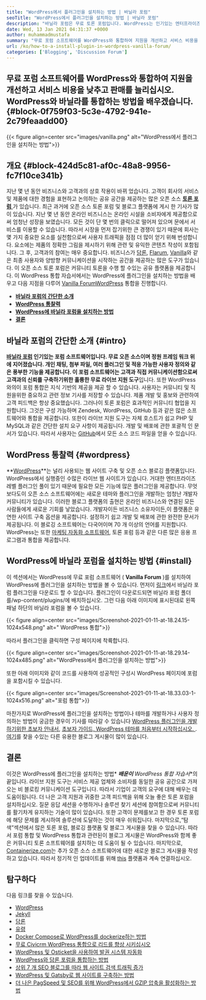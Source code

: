 ```yaml
---
title: "WordPress에서 플러그인을 설치하는 방법 | 바닐라 포럼" 
seoTitle: "WordPress에서 플러그인을 설치하는 방법 | 바닐라 포럼" 
description: "바닐라 포럼은 무료 토론 포럼입니다. WordPress는 인기있는 엔터프라이즈 수준의 오픈 소스 CM입니다. WordPress에서 바닐라 포럼을 설치하는 방법을 배우겠습니다." 
date: Wed, 13 Jan 2021 04:31:37 +0000
author: muhammadmustafa
summary: "무료 포럼 소프트웨어를 WordPress와 통합하여 지원을 개선하고 서비스 비용을 낮추고 판매를 늘리십시오. WordPress와 바닐라를 통합하는 방법을 배우겠습니다." 
url: /ko/how-to-a-install-plugin-in-wordpress-vanilla-forum/
categories: ['Blogging', 'Discussion Forum']
---
```


## 무료 포럼 소프트웨어를 WordPress와 통합하여 지원을 개선하고 서비스 비용을 낮추고 판매를 늘리십시오. WordPress와 바닐라를 통합하는 방법을 배우겠습니다. {#block-0f759f03-5c3e-4792-941e-2c79feaadd00}


{{< figure align=center src="images/vanilla.png" alt="WordPress에서 플러그인을 설치하는 방법">}}


## 개요 {#block-424d5c81-af0c-48a8-9956-fc7f10ce341b}

지난 몇 년 동안 비즈니스와 고객과의 상호 작용이 바뀌 었습니다. 고객이 회사의 서비스 및 제품에 대한 경험을 표현하고 논의하는 공유 공간을 제공하는 많은 오픈 소스 [ **토론 포럼** ][1]가 있습니다. 최근 과거에 오픈 소스 토론 포럼 및 블로그 플랫폼에 게시 한 기사가 많이 있습니다. 지난 몇 년 동안 온라인 비즈니스는 온라인 시설을 소비자에게 제공함으로써 엄청난 성장을 보였습니다. 모든 것이 단 몇 번의 클릭으로 떨어져 있으며 문에서 서비스를 이용할 수 있습니다. 따라서 시장을 먼저 잡기위한 큰 경쟁이 있기 때문에 회사는 몇 가지 중요한 요소를 실천함으로써 사용자 트래픽을 점점 더 많이 얻기 위해 번성합니다.
요소에는 제품의 정확한 그림을 제시하기 위해 관련 및 유익한 콘텐츠 작성이 포함됩니다. 그 후, 고객과의 참여는 매우 중요합니다. 비즈니스가 [담론][2], [Flarum][3], [Vanilla][4]와 같은 최종 사용자와 양방향 커뮤니케이션을 시작하는 공간을 제공하는 많은 도구가 있습니다. 이 오픈 소스 토론 포럼은 커뮤니티 토론을 수행 할 수있는 공유 플랫폼을 제공합니다. 이 WordPress 통합 자습서에서는 WordPress에 플러그인을 설치하는 방법을 배우고 다음 지점을 다루어 [Vanilla Forum][5][WordPress][6] 통합을 진행합니다.
* **[바닐라 포럼의 간단한 소개][7]** 
* **[WordPress 통찰력][8]** 
* **[WordPress에 바닐라 포럼을 설치하는 방법][9]** 
* **[결론][10]** 

## 바닐라 포럼의 간단한 소개 {#intro}

**[바닐라 포럼][5] **인기있는 포럼 소프트웨어입니다. 무료 오픈 소스이며 정원 프레임 워크 위에 지어졌습니다. 개인 채팅, 첨부 파일, 여러 플러그인 및 적응 가능한 사용자 정의와 같은 풍부한 기능을 제공합니다. 이 포럼 소프트웨어는 고객과 직접 커뮤니케이션함으로써 고객과의 신뢰를 구축하기위한 훌륭한** 무료 라이브 지원 도구**입니다. 또한 WordPress 와의이 포럼 통합은 지식 기반의 제공을 제공 할 수 있습니다. 사용자는 커뮤니티 및 직원을위한 중요하고 관련 정보 기사를 저장할 수 있습니다.
제품 개발 및 홍보와 관련하여 고객 피드백은 항상 중요했습니다. 그러나이 토론 포럼은 효과적인 커뮤니티 협업을 지원합니다. 그것은 구성 가능하며 Zendesk, WordPress, GitHub 등과 같은 많은 소프트웨어와 통합을 제공합니다. 또한이 라이브 지원 도구는 자체 호스트가 쉽고 PHP 및 MySQL과 같은 간단한 설치 요구 사항이 제공됩니다. 개발 및 배포에 관한 포괄적 인 문서가 있습니다. 따라서 사용자는 [GitHub][11]에서 모든 소스 코드 파일을 얻을 수 있습니다.

## WordPress 통찰력 {#wordpress}

**[WordPress][6]**는 널리 사용되는 웹 사이트 구축 및 오픈 소스 블로깅 플랫폼입니다. WordPress에서 실행중인 수많은 라이브 웹 사이트가 있습니다. 거대한 엔터프라이즈 레벨 플러그인 풀이 있기 때문에 필요한 모든 기능에 많은 플러그인을 제공합니다. 무엇 보다도이 오픈 소스 소프트웨어에는 새로운 테마와 플러그인을 개발하는 엄청난 개발자 커뮤니티가 있습니다. 이러한 블로그 플랫폼의 출현은 온라인 비즈니스와 연결된 모든 사람들에게 새로운 기회를 낳았습니다. 개발자이든 비즈니스 소유자이든,이 플랫폼은 유연한 사이트 구축 옵션을 제공합니다.
설정하기 쉽고 개발 및 배포에 관한 완전한 문서가 제공됩니다. 이 블로깅 소프트웨어는 다국어이며 70 개 이상의 언어를 지원합니다. WordPress는 또한 [마케팅 자동화 소프트웨어][12], 토론 포럼 등과 같은 다른 많은 응용 프로그램과 통합을 제공합니다.

## WordPress에 바닐라 포럼을 설치하는 방법 {#install}

이 섹션에서는 WordPress에 무료 포럼 소프트웨어 ( **Vanilla Forum** )를 설치하여 WordPress에 플러그인을 설치하는 방법을 볼 수 있습니다.
먼저이 [링크][13]에서 바닐라 포럼 플러그인을 다운로드 할 수 있습니다.
플러그인이 다운로드되면 바닐라 포럼 폴더를/wp-content/plugins/에 배치하십시오.
그런 다음 아래 이미지에 표시된대로 왼쪽 패널 하단의 바닐라 포럼을 볼 수 있습니다.

{{< figure align=center src="images/Screenshot-2021-01-11-at-18.24.15-1024x548.png" alt=" WordPress 통합">}}

따라서 플러그인을 클릭하면 구성 페이지에 착륙합니다.

{{< figure align=center src="images/Screenshot-2021-01-11-at-18.29.14-1024x485.png" alt="WordPress에서 플러그인을 설치하는 방법">}}

또한 아래 이미지와 같이 코드를 사용하여 성공적인 구성시 WordPress 페이지에 포럼을 포함시킬 수 있습니다.

{{< figure align=center src="images/Screenshot-2021-01-11-at-18.33.03-1-1024x516.png" alt="포럼 통합">}}

마찬가지로 WordPress에 플러그인을 설치하는 방법이나 테마를 개발하거나 사용자 정의하는 방법이 궁금한 경우이 기사를 따라갈 수 있습니다 [WordPress 플러그인을 개발하기위한 초보자 안내서][14], [초보자 가이드, WordPress 테마를 처음부터 시작하십시오. ][15]. [여기][16]를 찾을 수있는 다른 유용한 블로그 게시물이 많이 있습니다.

## 결론
이것은 WordPress에 플러그인을 설치하는 방법* ***배운이** WordPress 통합 자습서**의 끝입니다. 라이브 지원 도구는 서비스 제공 업체와 소비자를 동일한 공유 공간으로 가져 오는 비 블로킹 커뮤니케이션 도구입니다. 따라서 기업이 고객의 요구에 대해 배우는 데 도움이됩니다. 더 나은 고객 지원과 귀중한 고객 피드백을 위해 오늘 좋은 토론 포럼을 설치하십시오. 질문 응답 세션을 수행하거나 솔루션 찾기 세션에 참여함으로써 커뮤니티를 활기차게 유지하는 기술이 많이 있습니다. 또한 고객이 문제를보고 한 경우 토론 포럼에 해당 문제를 게시하여 솔루션에 도달하는 것이 매우 쉬워집니다. 마지막으로,“탐색”섹션에서 많은 토론 포럼, 블로깅 플랫폼 및 블로그 게시물을 찾을 수 있습니다.
따라서 포럼 통합 및 WordPress 통합과 관련된이 블로그 게시물은 WordPress와 함께 좋은 커뮤니티 토론 소프트웨어를 설치하는 데 도움이 될 수 있습니다. 마지막으로, [Containerize.com][17]는 추가 오픈 소스 소프트웨어에 대한 새로운 블로그 게시물을 작성하고 있습니다. 따라서 정기적 인 업데이트를 위해 [this][16] 플랫폼과 계속 연결하십시오.

## 탐구하다
다음 링크를 찾을 수 있습니다.
  * [WordPress][18]
  * [Jekyll][19]
  * [담론][2]
  * [유령][20]
  * [Docker Compose로 WordPress를 dockerize하는 방법][21]
  * [무료 Civicrm WordPress 통합으로 리드를 향상 시키십시오][22]
  * [WordPress 및 Osticket을 사용하여 발권 시스템 자동화][23]
  * [WordPress와 담론 포럼을 통합하는 방법][24]
  * [상위 7 개 SEO 블로그를 따라 웹 사이트 검색 트래픽 증가][25]
  * [WordPress 및 Gatsby로 웹 사이트를 구축하는 방법][26]
  * [더 나은 PagSpeed ​​및 SEO를 위해 WordPress에서 GZIP 압축을 활성화하는 방법][27]



[1]: https://products.containerize.com/discussion-forum
[2]: https://products.containerize.com/discussion-forum/discourse/
[3]: https://products.containerize.com/discussion-forum/flarum/
[4]: https://products.containerize.com/discussion-forum/vanilla/
[5]: https://products.containerize.com/discussion-forum/vanilla
[6]: https://products.containerize.com/blogging/wordpress
[7]: #intro
[8]: #wordpress
[9]: #install
[10]: #Conclusion
[11]: https://github.com/vanilla/vanilla
[12]: https://products.containerize.com/marketing-automation
[13]: https://wordpress.org/plugins/vanilla-forums/
[14]: https://blog.containerize.com/2020/11/13/a-beginners-guide-to-develop-a-wordpress-plugin/
[15]: https://blog.containerize.com/blogging/a-beginners-guide-to-create-wordpress-theme-from-scratch/
[16]: https://blog.containerize.com/
[17]: https://www.containerize.com/
[18]: https://products.containerize.com/blogging/wordpress/
[19]: https://products.containerize.com/blogging/jekyll/
[20]: https://products.containerize.com/blogging/ghost/
[21]: https://blog.containerize.com/blogging/how-to-dockerize-wordpress-docker-wordpress/
[22]: https://blog.containerize.com/blogging/civicrm-wordpress-integration-wordpress-tutorial/
[23]: https://blog.containerize.com/blogging/automate-ticketing-system-using-wordpress-and-osticket/
[24]: https://blog.containerize.com/blogging/how-to-integrate-discourse-forum-with-wordpress/
[25]: https://blog.containerize.com/blogging/increase-website-search-traffic-by-following-top-7-seo-blogs/
[26]: https://blog.containerize.com/blogging/how-does-gatsby-integrate-with-wordpress-gatsby-wordpress/
[27]: https://blog.containerize.com/2020/12/12/how-to-enable-gzip-compression-in-wordpress-for-better-speed/
